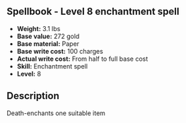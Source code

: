 ## Spellbook - Level 8 enchantment spell
- **Weight:** 3.1 lbs
- **Base value:** 272 gold
- **Base material:** Paper
- **Base write cost:** 100 charges
- **Actual write cost:** From half to full base cost
- **Skill:** Enchantment spell
- **Level:** 8
## Description
Death-enchants one suitable item
